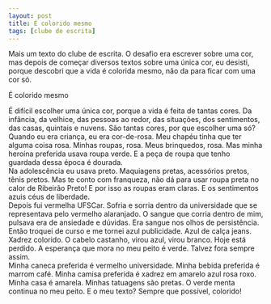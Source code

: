 ```yaml
---
layout: post
title: É colorido mesmo
tags: [clube de escrita]
---
```


Mais um texto do clube de escrita. O desafio era escrever sobre uma cor, mas depois de começar diversos textos sobre uma única cor, eu desisti, porque descobri que a vida é colorida mesmo, não da para ficar com uma cor só.  

É colorido mesmo  

É difícil escolher uma única cor, porque a vida é feita de tantas cores. Da infância, da velhice, das pessoas ao redor, das situações, dos sentimentos, das casas, quintais e nuvens. São tantas cores, por que escolher uma só?  
Quando eu era criança, eu era cor-de-rosa. Meu chapéu tinha que ter alguma coisa rosa. Minhas roupas, rosa. Meus brinquedos, rosa. Mas minha heroína preferida usava roupa verde. E a peça de roupa que tenho guardada dessa época é dourada.  
Na adolescência eu usava preto. Maquiagens pretas, acessórios pretos, tênis pretos. Mas te conto com franqueza, não dá para usar roupa preta no calor de Ribeirão Preto! E por isso as roupas eram claras. E os sentimentos azuis céus de liberdade.  
Depois fui vermelha UFSCar. Sofria e sorria dentro da universidade que se representava pelo vermelho alaranjado. O sangue que corria dentro de mim, pulsava era de ansiedade e dúvidas. Era sangue nos olhos de persistência.  
Então troquei de curso e me tornei azul publicidade. Azul de calça jeans. Xadrez colorido. O cabelo castanho, virou azul, virou branco. Hoje está perdido. A esperança que mora no meu peito é verde. Talvez fora sempre assim.  
Minha caneca preferida é vermelho universidade. Minha bebida preferida é marrom café. Minha camisa preferida é xadrez em amarelo azul rosa roxo. Minha casa é amarela. Minhas tatuagens são pretas. O verde menta continua no meu peito. E o meu texto? Sempre que possível, colorido!
